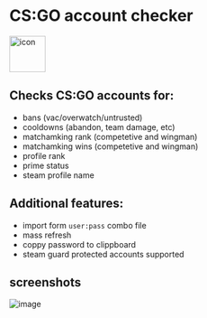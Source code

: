 # CS:GO account checker
<img width="64" alt="icon" src="https://github.com/dumbasPL/csgo-checker/raw/master/build/icon.ico" />

## Checks CS:GO accounts for:
 - bans (vac/overwatch/untrusted)
 - cooldowns (abandon, team damage, etc)
 - matchamking rank (competetive and wingman)
 - matchamking wins (competetive and wingman)
 - profile rank
 - prime status
 - steam profile name

## Additional features:
 - import form `user:pass` combo file
 - mass refresh
 - coppy password to clippboard
 - steam guard protected accounts supported

## screenshots
![image](https://user-images.githubusercontent.com/29180158/113456508-afcf0d80-940d-11eb-910c-c92efea5f8d3.png)
